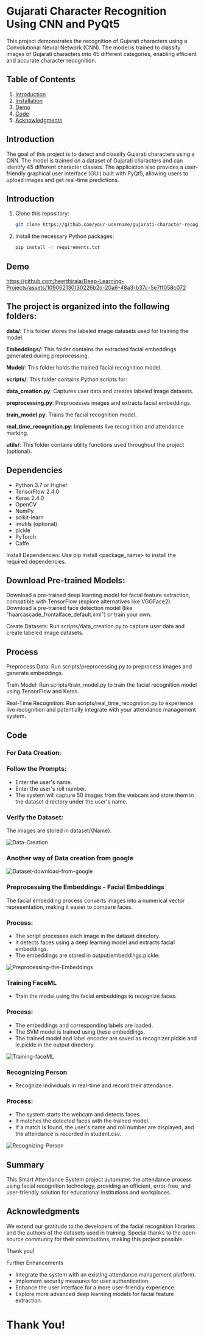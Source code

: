 # Gujarati Character Recognition Using CNN and PyQt5

This project demonstrates the recognition of Gujarati characters using a Convolutional Neural Network (CNN). The model is trained to classify images of Gujarati characters into 45 different categories, enabling efficient and accurate character recognition.

## Table of Contents

1. [Introduction](#introduction)
2. [Installation](#installation)
3. [Demo](#demo)
4. [Code](#Code)
5. [Acknowledgments](#acknowledgments)

## Introduction

The goal of this project is to detect and classify Gujarati characters using a CNN. The model is trained on a dataset of Gujarati characters and can identify 45 different character classes. The application also provides a user-friendly graphical user interface (GUI) built with PyQt5, allowing users to upload images and get real-time predictions.

## Introduction

1. Clone this repository:

    ```bash
    git clone https://github.com/your-username/gujarati-character-recognition.git
    ```

2. Install the necessary Python packages:

    ```bash
    pip install -r requirements.txt
    ```


## Demo

https://github.com/heerthiraja/Deep-Learning-Projects/assets/109062130/30226b2d-20a6-48a3-b37c-5e7ff058c072



## The project is organized into the following folders:


**data/**: This folder stores the labeled image datasets used for training the model.

**Embeddings/**: This folder contains the extracted facial embeddings generated during preprocessing.

**Model/**: This folder holds the trained facial recognition model.

**scripts/**: This folder contains Python scripts for:

**data_creation.py**: Captures user data and creates labeled image datasets.

**preprocessing.py**: Preprocesses images and extracts facial embeddings.

**train_model.py**: Trains the facial recognition model.

**real_time_recognition.py**: Implements live recognition and attendance marking.

**utils/**: This folder contains utility functions used throughout the project (optional).


## Dependencies

- Python 3.7 or Higher
- TensorFlow 2.4.0
- Keras 2.4.0
- OpenCV
- NumPy
- scikit-learn
- imutils (optional)
- pickle
- PyTorch
- Caffe


Install Dependencies: Use pip install <package_name> to install the required dependencies.


## Download Pre-trained Models:

Download a pre-trained deep learning model for facial feature extraction, compatible with TensorFlow (explore alternatives like VGGFace2).
Download a pre-trained face detection model (like "haarcascade_frontalface_default.xml") or train your own.

Create Datasets: Run scripts/data_creation.py to capture user data and create labeled image datasets.

## Process

Preprocess Data: Run scripts/preprocessing.py to preprocess images and generate embeddings.

Train Model: Run scripts/train_model.py to train the facial recognition model using TensorFlow and Keras.

Real-Time Recognition: Run scripts/real_time_recognition.py to experience live recognition and potentially integrate with your attendance management system.



## Code

### For Data Creation:

### Follow the Prompts:

- Enter the user's name.
- Enter the user's roll number.
- The system will capture 50 images from the webcam and store them in the dataset directory under the user's name.

### Verify the Dataset:

The images are stored in dataset/{Name}.

![Data-Creation](https://github.com/heerthiraja/Deep-Learning-Projects/assets/109062130/d66adcb1-5f4a-421e-9e9c-4464d0e9f3b5)

### Another way of Data creation from google

![Dataset-download-from-google](https://github.com/heerthiraja/Deep-Learning-Projects/assets/109062130/1f345fd2-f019-4059-ba44-e2f36337c980)

### Preprocessing the Embeddings - Facial Embeddings

The facial embedding process converts images into a numerical vector representation, making it easier to compare faces.

### Process:

- The script processes each image in the dataset directory.
- It detects faces using a deep learning model and extracts facial embeddings.
- The embeddings are stored in output/embeddings.pickle.


![Preprocessing-the-Embeddings](https://github.com/heerthiraja/Deep-Learning-Projects/assets/109062130/a830a8c3-a3ee-42e2-ab71-8312c9ee7724)

### Training FaceML
- Train the model using the facial embeddings to recognize faces.

### Process:

- The embeddings and corresponding labels are loaded.
- The SVM model is trained using these embeddings.
- The trained model and label encoder are saved as recognizer.pickle and le.pickle in the output directory.


![Training-faceML](https://github.com/heerthiraja/Deep-Learning-Projects/assets/109062130/857c949b-d054-440e-9ac5-61c310fae478)

### Recognizing Person

- Recognize individuals in real-time and record their attendance.

### Process:

- The system starts the webcam and detects faces.
- It matches the detected faces with the trained model.
- If a match is found, the user's name and roll number are displayed, and the attendance is recorded in student.csv.


![Recognizing-Person](https://github.com/heerthiraja/Deep-Learning-Projects/assets/109062130/9f8d0839-2d9c-4191-9803-37410b95fc7c)


## Summary

This Smart Attendance System project automates the attendance process using facial recognition technology, providing an efficient, error-free, and user-friendly solution for educational institutions and workplaces.

## Acknowledgments

We extend our gratitude to the developers of the facial recognition libraries and the authors of the datasets used in training. Special thanks to the open-source community for their contributions, making this project possible.

Thank you!

Further Enhancements

- Integrate the system with an existing attendance management platform.
- Implement security measures for user authentication.
- Enhance the user interface for a more user-friendly experience.
- Explore more advanced deep learning models for facial feature extraction.

# Thank You!


